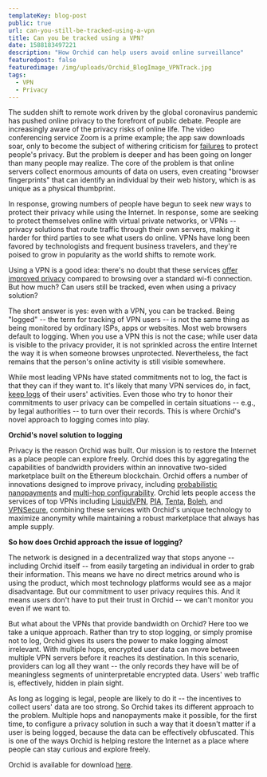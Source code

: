 ```yaml
--- 
templateKey: blog-post
public: true
url: can-you-still-be-tracked-using-a-vpn
title: Can you be tracked using a VPN?
date: 1588183497221
description: "How Orchid can help users avoid online surveillance"
featuredpost: false
featuredimage: /img/uploads/Orchid_BlogImage_VPNTrack.jpg
tags:
  - VPN
  - Privacy
---
```


The sudden shift to remote work driven by the global coronavirus pandemic has pushed online privacy to the forefront of public debate. People are increasingly aware of the privacy risks of online life. The video conferencing service Zoom is a prime example; the app saw downloads soar, only to become the subject of withering criticism for [failures](https://www.npr.org/2020/04/03/826129520/a-must-for-millions-zoom-has-a-dark-side-and-an-fbi-warning) to protect people's privacy. But the problem is deeper and has been going on longer than many people may realize. The core of the problem is that online servers collect enormous amounts of data on users, even creating "browser fingerprints" that can identify an individual by their web history, which is as unique as a physical thumbprint.

In response, growing numbers of people have begun to seek new ways to protect their privacy while using the Internet. In response, some are seeking to protect themselves online with virtual private networks, or VPNs -- privacy solutions that route traffic through their own servers, making it harder for third parties to see what users do online. VPNs have long been favored by technologists and frequent business travelers, and they're poised to grow in popularity as the world shifts to remote work.

Using a VPN is a good idea: there's no doubt that these services [offer improved privacy](https://www.fastcompany.com/90282668/the-one-thing-you-should-do-to-protect-your-privacy-in-2019) compared to browsing over a standard wi-fi connection. But how much? Can users still be tracked, even when using a privacy solution?

The short answer is yes: even with a VPN, you can be tracked. Being "logged" -- the term for tracking of VPN users -- is not the same thing as being monitored by ordinary ISPs, apps or websites. Most web browsers default to logging. When you use a VPN this is not the case; while user data is visible to the privacy provider, it is not sprinkled across the entire Internet the way it is when someone browses unprotected. Nevertheless, the fact remains that the person's online activity is still visible somewhere.

While most leading VPNs have stated commitments not to log, the fact is that they can if they want to. It's likely that many VPN services do, in fact, [keep logs](https://hackernoon.com/what-vpn-services-arent-telling-you-about-data-logging-4ce15e4c90f0) of their users' activities. Even those who try to honor their commitments to user privacy can be compelled in certain situations -- e.g., by legal authorities -- to turn over their records. This is where Orchid's novel approach to logging comes into play.

**Orchid's novel solution to logging**

Privacy is the reason Orchid was built. Our mission is to restore the Internet as a place people can explore freely. Orchid does this by aggregating the capabilities of bandwidth providers within an innovative two-sided marketplace built on the Ethereum blockchain. Orchid offers a number of innovations designed to improve privacy, including [probabilistic nanopayments](https://medium.com/orchid-labs/probabilistic-nanopayments-4aa423c3f22f) and [multi-hop configurability](https://blog.orchid.com/what-is-a-hop/). Orchid lets people access the services of top VPNs including [LiquidVPN](https://blog.orchid.com/orchid-partners-with-liquidvpn/), [PIA](https://blog.orchid.com/pia-bringing-trusted-private-bandwidth-to-orchid-users/), [Tenta](https://tenta.com/), [Boleh](https://www.bolehvpn.net/), and [VPNSecure](https://blog.orchid.com/orchid-partners-with-vpnsecure/), combining these services with Orchid's unique technology to maximize anonymity while maintaining a robust marketplace that always has ample supply.

**So how does Orchid approach the issue of logging?**

The network is designed in a decentralized way that stops anyone -- including Orchid itself -- from easily targeting an individual in order to grab their information. This means we have no direct metrics around who is using the product, which most technology platforms would see as a major disadvantage. But our commitment to user privacy requires this. And it means users don't have to put their trust in Orchid -- we can't monitor you even if we want to.

But what about the VPNs that provide bandwidth on Orchid? Here too we take a unique approach. Rather than try to stop logging, or simply promise not to log, Orchid gives its users the power to make logging almost irrelevant. With multiple hops, encrypted user data can move between multiple VPN servers before it reaches its destination. In this scenario, providers can log all they want -- the only records they have will be of meaningless segments of uninterpretable encrypted data. Users' web traffic is, effectively, hidden in plain sight.

As long as logging is legal, people are likely to do it -- the incentives to collect users' data are too strong. So Orchid takes its different approach to the problem. Multiple hops and nanopayments make it possible, for the first time, to configure a privacy solution in such a way that it doesn't matter if a user is being logged, because the data can be effectively obfuscated. This is one of the ways Orchid is helping restore the Internet as a place where people can stay curious and explore freely.

Orchid is available for download [here](https://www.orchid.com/download).